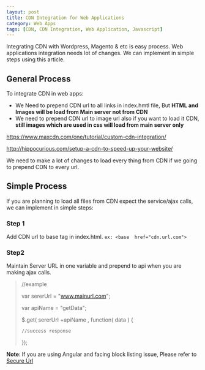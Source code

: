 ```yaml
---
layout: post
title: CDN Integration for Web Applications
category: Web Apps
tags: [CDN, CDN Integration, Web Application, Javascript]
---
```

Integrating CDN with Wordpress, Magento & etc is easy process. Web applications integration needs lot of changes. We can implement in simple steps using this article.

## General Process

To integrate CDN in web apps:
* We Need to prepend CDN url to all links in index.hmtl file, But **HTML and Images will be load from Main server not from CDN**
* We need to prepend CDN url to image url also if you want to load it CDN, **still images which are used in css will load from main server only**

https://www.maxcdn.com/one/tutorial/custom-cdn-integration/

http://hippocurious.com/setup-a-cdn-to-speed-up-your-website/


We need to make a lot of changes to load every thing from CDN if we going to prepend CDN to every url. 



## Simple Process

If you are planning to load all files from CDN expect the service/ajax calls, we can implement in simple steps:


### Step 1
Add CDN url to base tag in index.html. `ex: <base  href="cdn.url.com">`


### Step2
Maintain Server URL in one variable and prepend to api when you are making ajax calls.


> //example
> 
> var sererUrl = "www.mainurl.com";
> 
> var apiName = "getData";
> 
> $.get( sererUrl +apiName , function( data ) {
> 
>     //success response
> 
> });

**Note**: If you are using Angular and facing block listing issue, Please refer to [Secure Url](https://docs.angularjs.org/api/ng/provider/$sceDelegateProvider)
